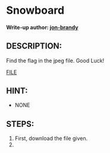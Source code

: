# Snowboard
#### Write-up author: [jon-brandy](https://github.com/jon-brandy)
## DESCRIPTION:
Find the flag in the jpeg file. Good Luck!

[FILE](https://github.com/Bread-Yolk/ctflearnwu/blob/3a595dab2b8f3c1970096f4afde084fa862f3369/Assets/Forensic/Snowboard/Snowboard.jpg)

## HINT:
- NONE

## STEPS:
1. First, download the file given.
2. 

